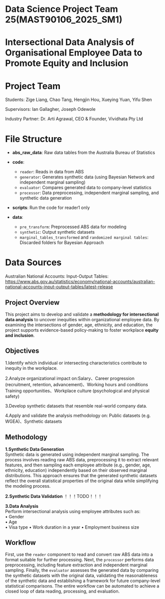 # Data Science Project Team 25(MAST90106_2025_SM1)
# Intersectional Data Analysis of Organisational Employee Data to Promote Equity and Inclusion 
# Project Team
Students: Zige Liang, Chao Tang, Hengjin Hou, Xueying Yuan, Yifu Shen  

Supervisors: Ian Gallagher, Joseph Odewole  

Industry Partner: Dr. Arti Agrawal, CEO & Founder, Vividhata Pty Ltd  

# File Structure

- **abs_raw_data**: Raw data tables from the Australia Bureau of Statistics

- **code**:  
  - `reader`: Reads in data from ABS  
  - `generator`: Generates synthetic data (using Bayesian Network and independent marginal sampling)  
  - `evaluator`: Compares generated data to company-level statistics  
  - `processor`: Data preprocessing, independent marginal sampling, and synthetic data generation

- **scripts**: Run the code for reader1 only

- **data**:  
  - `pre_transform`: Preprocessed ABS data for modeling  
  - `synthetic`: Output synthetic datasets
  - `marginal_tables_transformed` and `randomized marginal tables`: Discarded folders for Bayesian Approach


# Data Sources
Australian National Accounts: Input-Output Tables:
https://www.abs.gov.au/statistics/economy/national-accounts/australian-national-accounts-input-output-tables/latest-release


## Project Overview
  This project aims to develop and validate a **methodology for intersectional data analysis** to uncover inequities within organizational employee data. By examining the intersections of gender, age, ethnicity, and education, the project supports evidence-based policy-making to foster workplace **equity and inclusion**.
  
## Objectives
 1.Identify which individual or intersecting characteristics contribute to inequity in the workplace.  
 
 2.Analyze organizational impact on:Salary、Career progression (recruitment, retention, advancement)、Working hours and conditions
   Training opportunities、Workplace culture (psychological and physical safety)  
   
 3.Develop synthetic datasets that resemble real-world company data.  
 
 4.Apply and validate the analysis methodology on: Public datasets (e.g. WGEA)、Synthetic datasets  

## Methodology  
**1.Synthetic Data Generation**  
Synthetic data is generated using independent marginal sampling. The process involves reading raw ABS data, preprocessing it to extract relevant features, and then sampling each employee attribute (e.g., gender, age, ethnicity, education) independently based on their observed marginal distributions. This approach ensures that the generated synthetic datasets reflect the overall statistical properties of the original data while simplifying the modeling process.

**2.Synthetic Data Validation**
！！！TODO！！！

**3.Data Analysis**  
Perform intersectional analysis using employee attributes such as:  
•	Gender  
•	Age  
•	Visa type
•	Work duration in a year
•	Employment business size


## Workflow
First, use the `reader` component to read and convert raw ABS data into a format suitable for further processing. Next, the `processor` performs data preprocessing, including feature extraction and independent marginal sampling. Finally, the `evaluator` assesses the generated data by comparing the synthetic datasets with the original data, validating the reasonableness of the synthetic data and establishing a framework for future company-level statistical comparisons. The entire workflow can be automated to achieve a closed loop of data reading, processing, and evaluation.


